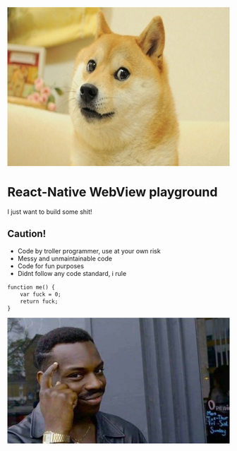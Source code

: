 
<img src="https://github.com/Adamnator92/RnWebview/blob/master/assets/doge.jpg" height="360" width="640" >

# React-Native WebView playground
I just want to build some shit!


## Caution!

* Code by troller programmer, use at your own risk
* Messy and unmaintainable code
* Code for fun purposes
* Didnt follow any code standard, i rule 
```
function me() {
    var fuck = 0;
    return fuck;
}
```

![](assets/smart.jpg)

